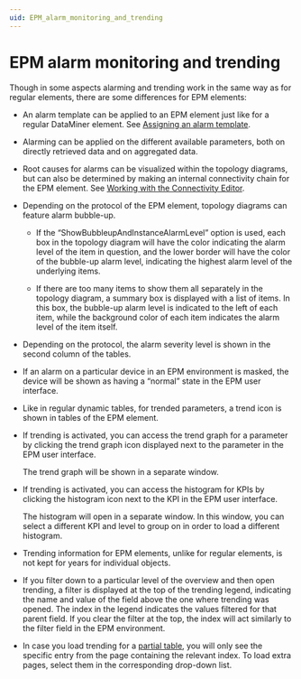 ```yaml
---
uid: EPM_alarm_monitoring_and_trending
---
```


# EPM alarm monitoring and trending

Though in some aspects alarming and trending work in the same way as for regular elements, there are some differences for EPM elements:

- An alarm template can be applied to an EPM element just like for a regular DataMiner element. See [Assigning an alarm template](xref:Assigning_an_alarm_template).

- Alarming can be applied on the different available parameters, both on directly retrieved data and on aggregated data.

- Root causes for alarms can be visualized within the topology diagrams, but can also be determined by making an internal connectivity chain for the EPM element. See [Working with the Connectivity Editor](xref:Working_with_the_Connectivity_Editor).

- Depending on the protocol of the EPM element, topology diagrams can feature alarm bubble-up.

  - If the “ShowBubbleupAndInstanceAlarmLevel” option is used, each box in the topology diagram will have the color indicating the alarm level of the item in question, and the lower border will have the color of the bubble-up alarm level, indicating the highest alarm level of the underlying items.

  - If there are too many items to show them all separately in the topology diagram, a summary box is displayed with a list of items. In this box, the bubble-up alarm level is indicated to the left of each item, while the background color of each item indicates the alarm level of the item itself.

- Depending on the protocol, the alarm severity level is shown in the second column of the tables.

- If an alarm on a particular device in an EPM environment is masked, the device will be shown as having a “normal” state in the EPM user interface.

- Like in regular dynamic tables, for trended parameters, a trend icon is shown in tables of the EPM element.

- If trending is activated, you can access the trend graph for a parameter by clicking the trend graph icon displayed next to the parameter in the EPM user interface.

  The trend graph will be shown in a separate window.

- If trending is activated, you can access the histogram for KPIs by clicking the histogram icon next to the KPI in the EPM user interface.

  The histogram will open in a separate window. In this window, you can select a different KPI and level to group on in order to load a different histogram.

- Trending information for EPM elements, unlike for regular elements, is not kept for years for individual objects.

- If you filter down to a particular level of the overview and then open trending, a filter is displayed at the top of the trending legend, indicating the name and value of the field above the one where trending was opened. The index in the legend indicates the values filtered for that parent field. If you clear the filter at the top, the index will act similarly to the filter field in the EPM environment.

- In case you load trending for a [partial table](xref:Table_parameters#partial-tables), you will only see the specific entry from the page containing the relevant index. To load extra pages, select them in the corresponding drop-down list.
